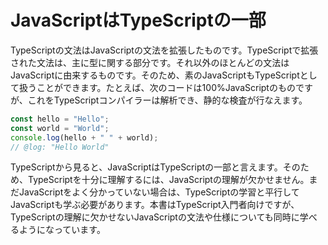 # JavaScriptはTypeScriptの一部

TypeScriptの文法はJavaScriptの文法を拡張したものです。TypeScriptで拡張された文法は、主に型に関する部分です。それ以外のほとんどの文法はJavaScriptに由来するものです。そのため、素のJavaScriptもTypeScriptとして扱うことができます。たとえば、次のコードは100%JavaScriptのものですが、これをTypeScriptコンパイラーは解析でき、静的な検査が行なえます。

```js twoslash
const hello = "Hello";
const world = "World";
console.log(hello + " " + world);
// @log: "Hello World"
```

TypeScriptから見ると、JavaScriptはTypeScriptの一部と言えます。そのため、TypeScriptを十分に理解するには、JavaScriptの理解が欠かせません。まだJavaScriptをよく分かっていない場合は、TypeScriptの学習と平行してJavaScriptも学ぶ必要があります。本書はTypeScript入門者向けですが、TypeScriptの理解に欠かせないJavaScriptの文法や仕様についても同時に学べるようになっています。
